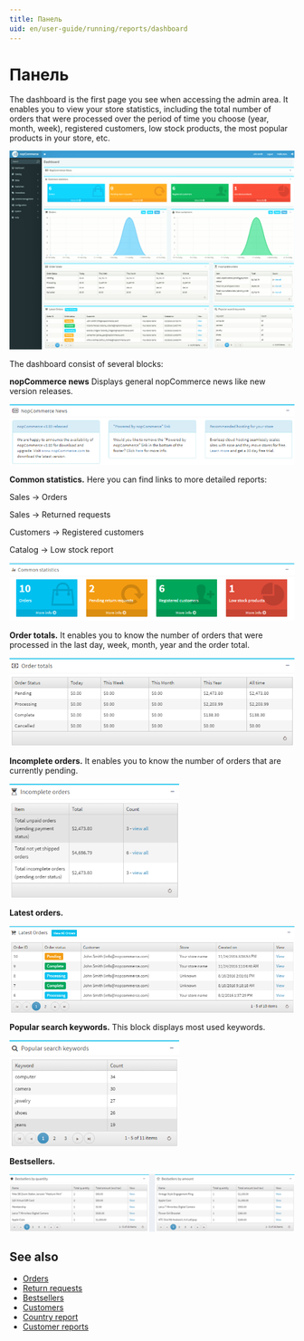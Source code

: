 ```yaml
---
title: Панель
uid: en/user-guide/running/reports/dashboard
---
```


# Панель

The dashboard is the first page you see when accessing the admin area. It enables you to view your store statistics, including the total number of orders that were processed over the period of time you choose (year, month, week), registered customers, low stock products, the most popular products in your store, etc.

![dashboard](_static/dashboard/dashboard.png)

The dashboard consist of several blocks:

**nopCommerce news** Displays general nopCommerce news like new version releases.

![news](_static/dashboard/news.png)

**Common statistics.** Here you can find links to more detailed reports:

Sales → Orders

Sales → Returned requests

Customers → Registered customers

Catalog → Low stock report

![common](_static/dashboard/common.png)

**Order totals.** It enables you to know the number of orders that were processed in the last day, week, month, year and the order total.

![order-totals](_static/dashboard/order-totals.png)

**Incomplete orders.** It enables you to know the number of orders that are currently pending.

![order-incomplete](_static/dashboard/order-incomplete.png)

**Latest orders.**

![order-latest](_static/dashboard/order-latest.png)

**Popular search keywords.** This block displays most used keywords.

![keywords](_static/dashboard/keywords.png)

**Bestsellers.**

![bestsellers](_static/dashboard/bestsellers.png)

## See also

* [Orders](xref:ru/user-guide/running/order-management/orders/index)
* [Return requests](xref:ru/user-guide/running/order-management/return-requests/index)
* [Bestsellers](xref:ru/user-guide/running/reports/bestsellers-never-purchased)
* [Customers](xref:ru/user-guide/running/customer-management/index)
* [Country report](xref:ru/user-guide/running/reports/country-report)
* [Customer reports](xref:ru/user-guide/running/reports/customer-reports)
